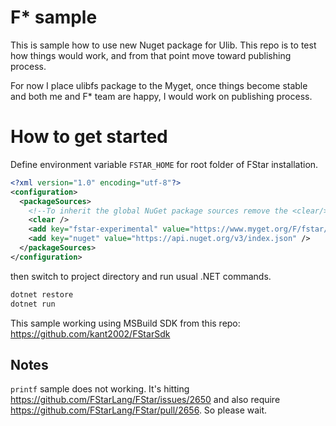 F* sample
=========

This is sample how to use new Nuget package for Ulib.
This repo is to test how things would work, and from that point move toward publishing process.

For now I place ulibfs package to the Myget, once things become stable and both me and F* team are happy,
I would work on publishing process.

# How to get started

Define environment variable `FSTAR_HOME` for root folder of FStar installation.

```xml
<?xml version="1.0" encoding="utf-8"?>
<configuration>
  <packageSources>
    <!--To inherit the global NuGet package sources remove the <clear/> line below -->
    <clear />
    <add key="fstar-experimental" value="https://www.myget.org/F/fstar/api/v3/index.json" />
    <add key="nuget" value="https://api.nuget.org/v3/index.json" />
  </packageSources>
</configuration>

```

then switch to project directory and run usual .NET commands.

```bash
dotnet restore
dotnet run
```

This sample working using MSBuild SDK from this repo: https://github.com/kant2002/FStarSdk

## Notes

`printf` sample does not working. It's hitting https://github.com/FStarLang/FStar/issues/2650 and also require https://github.com/FStarLang/FStar/pull/2656. 
So please wait.
